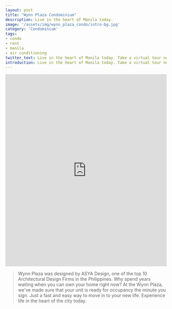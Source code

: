 ```yaml
---
layout: post
title: "Wynn Plaza Condominium"
description: Live in the heart of Manila today.
image: '/assets/img/wynn_plaza_condo/intro-bg.jpg'
category: 'Condominium'
tags:
- condo
- rent
- manila
- air conditioning
twitter_text: Live in the heart of Manila today. Take a virtual tour now.
introduction: Live in the heart of Manila today. Take a virtual tour now.
---
```

<iframe  style="width: 900px; height: 600px; border: none; max-width: 100%;" frameborder="0" allow="vr,gyroscope,accelerometer,fullscreen" scrolling="no" allowfullscreen="true" src="https://kuula.co/share/7Pgb2?fs=1&vr=1&thumbs=1&chromeless=1&logo=1"></iframe>

>Wynn Plaza was designed by ASYA Design, one of the top 10 Architectural Design Firms in the Philippines. Why spend years waiting when you can own your home right now? At the Wynn Plaza, we've made sure that your unit is ready for occupancy the minute you sign. Just a fast and easy way to move in to your new life. Experience life in the heart of the city today.
